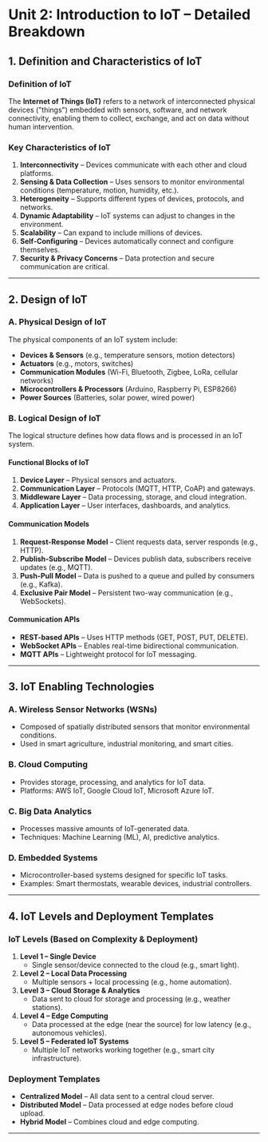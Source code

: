 # **Unit 2: Introduction to IoT – Detailed Breakdown**  

## **1. Definition and Characteristics of IoT**  

### **Definition of IoT**  
The **Internet of Things (IoT)** refers to a network of interconnected physical devices ("things") embedded with sensors, software, and network connectivity, enabling them to collect, exchange, and act on data without human intervention.  

### **Key Characteristics of IoT**  
1. **Interconnectivity** – Devices communicate with each other and cloud platforms.  
2. **Sensing & Data Collection** – Uses sensors to monitor environmental conditions (temperature, motion, humidity, etc.).  
3. **Heterogeneity** – Supports different types of devices, protocols, and networks.  
4. **Dynamic Adaptability** – IoT systems can adjust to changes in the environment.  
5. **Scalability** – Can expand to include millions of devices.  
6. **Self-Configuring** – Devices automatically connect and configure themselves.  
7. **Security & Privacy Concerns** – Data protection and secure communication are critical.  

---

## **2. Design of IoT**  

### **A. Physical Design of IoT**  
The physical components of an IoT system include:  
- **Devices & Sensors** (e.g., temperature sensors, motion detectors)  
- **Actuators** (e.g., motors, switches)  
- **Communication Modules** (Wi-Fi, Bluetooth, Zigbee, LoRa, cellular networks)  
- **Microcontrollers & Processors** (Arduino, Raspberry Pi, ESP8266)  
- **Power Sources** (Batteries, solar power, wired power)  

### **B. Logical Design of IoT**  
The logical structure defines how data flows and is processed in an IoT system.  

#### **Functional Blocks of IoT**  
1. **Device Layer** – Physical sensors and actuators.  
2. **Communication Layer** – Protocols (MQTT, HTTP, CoAP) and gateways.  
3. **Middleware Layer** – Data processing, storage, and cloud integration.  
4. **Application Layer** – User interfaces, dashboards, and analytics.  

#### **Communication Models**  
1. **Request-Response Model** – Client requests data, server responds (e.g., HTTP).  
2. **Publish-Subscribe Model** – Devices publish data, subscribers receive updates (e.g., MQTT).  
3. **Push-Pull Model** – Data is pushed to a queue and pulled by consumers (e.g., Kafka).  
4. **Exclusive Pair Model** – Persistent two-way communication (e.g., WebSockets).  

#### **Communication APIs**  
- **REST-based APIs** – Uses HTTP methods (GET, POST, PUT, DELETE).  
- **WebSocket APIs** – Enables real-time bidirectional communication.  
- **MQTT APIs** – Lightweight protocol for IoT messaging.  

---

## **3. IoT Enabling Technologies**  

### **A. Wireless Sensor Networks (WSNs)**  
- Composed of spatially distributed sensors that monitor environmental conditions.  
- Used in smart agriculture, industrial monitoring, and smart cities.  

### **B. Cloud Computing**  
- Provides storage, processing, and analytics for IoT data.  
- Platforms: AWS IoT, Google Cloud IoT, Microsoft Azure IoT.  

### **C. Big Data Analytics**  
- Processes massive amounts of IoT-generated data.  
- Techniques: Machine Learning (ML), AI, predictive analytics.  

### **D. Embedded Systems**  
- Microcontroller-based systems designed for specific IoT tasks.  
- Examples: Smart thermostats, wearable devices, industrial controllers.  

---

## **4. IoT Levels and Deployment Templates**  

### **IoT Levels (Based on Complexity & Deployment)**  
1. **Level 1 – Single Device**  
   - Single sensor/device connected to the cloud (e.g., smart light).  
2. **Level 2 – Local Data Processing**  
   - Multiple sensors + local processing (e.g., home automation).  
3. **Level 3 – Cloud Storage & Analytics**  
   - Data sent to cloud for storage and processing (e.g., weather stations).  
4. **Level 4 – Edge Computing**  
   - Data processed at the edge (near the source) for low latency (e.g., autonomous vehicles).  
5. **Level 5 – Federated IoT Systems**  
   - Multiple IoT networks working together (e.g., smart city infrastructure).  

### **Deployment Templates**  
- **Centralized Model** – All data sent to a central cloud server.  
- **Distributed Model** – Data processed at edge nodes before cloud upload.  
- **Hybrid Model** – Combines cloud and edge computing.  

---

 
